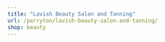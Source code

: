 ```yaml
---
title: "Lavish Beauty Salon and Tanning"
url: /perryton/lavish-beauty-salon-and-tanning/
shop: beauty
---
```

